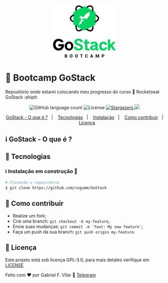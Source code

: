 <h1 align="center">
    <img alt="GoStack" src=".github/goStack.png" width="200px" />
</h1>

# 🚀 Bootcamp GoStack

Repositório onde estarei colocando meu progresso do curso 🚀 Rocketseat GoStack :shipit:

<p align="center">
  <img alt="GitHub language count" src="https://img.shields.io/github/languages/count/cogumm/GoStack?color=%2304D361">

  <img alt="License" src="https://img.shields.io/badge/license-GPL3.0-%2304D361">

  <a href="https://github.com/cogumm/GoStack/stargazers">
    <img alt="Stargazers" src="https://img.shields.io/github/stars/cogumm/GoStack?style=social">
  </a>

  <a href="https://wakatime.com/badge/github/cogumm/GoStack">
    <img src="https://wakatime.com/badge/github/cogumm/GoStack.svg">
  </a>
</p>

<p align="center">
  <a href="#">GoStack - O que é ?</a>&nbsp;&nbsp;&nbsp;|&nbsp;&nbsp;&nbsp;
  <a href="#">Tecnologias</a>&nbsp;&nbsp;&nbsp;|&nbsp;&nbsp;&nbsp;
  <a href="#">Instalação</a>&nbsp;&nbsp;&nbsp;|&nbsp;&nbsp;&nbsp;
  <a href="#">Como contribuir</a>&nbsp;&nbsp;&nbsp;|&nbsp;&nbsp;&nbsp;
  <a href="#memo-licença">Licença</a>
</p>

## :information_source: GoStack - O que é ?

## 🚀 Tecnologias

### :information_source: Instalação em construção :construction:

```bash
# Clonando o repositório
$ git clone https://github.com/cogumm/GoStack
```

## 🤔 Como contribuir

-   Realize um fork;
-   Crie uma branch: `git checkout -b my-feature`;
-   Envie suas mudanças: `git commit -m 'feat: My new feature'`;
-   Faça um push da sua branch: `git push origin my-feature`.

## :memo: Licença

Este projeto está sob licença GPL-3.0, para mais detales verifique em [LICENSE](gpl-3.0.md)

Feito com ♥ por Gabriel F. Vilar :wave: [Telegram][telegram]

[telegram]: https://t.me/CoGUMm
